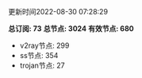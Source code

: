 更新时间2022-08-30 07:28:29

**总订阅: 73**
**总节点: 3024**
**有效节点: 680**
- v2ray节点: 299
- ss节点: 354
- trojan节点: 27

